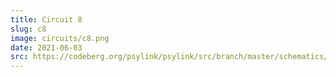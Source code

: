 ```yaml
---
title: Circuit 8
slug: c8
image: circuits/c8.png
date: 2021-06-03
src: https://codeberg.org/psylink/psylink/src/branch/master/schematics/circuit8.sch
---
```

